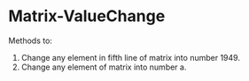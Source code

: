 # Matrix-ValueChange
Methods to:
1) Change any element in fifth line of matrix into number 1949.
2) Change any element of matrix into number a.
